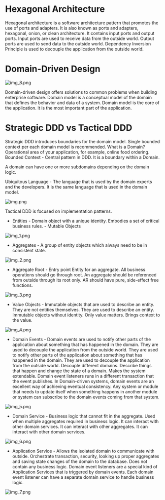 
# Hexagonal Architecture
Hexagonal architecture is a software architecture pattern that promotes the use of ports and adapters. It is also known as ports and adapters, hexagonal, onion, or clean architecture.
It contains input ports and output ports. 
Input ports are used to receive data from the outside world. Output ports are used to send data to the outside world.
Dependency Inversion Principle is used to decouple the application from the outside world.

# Domain-Driven Design

![img_8.png](images/img_8.png)

Domain-driven design offers solutions to common problems when building enterprise software. 
Domain model is a conceptual model of the domain that defines the behavior and data of a system.
Domain model is the core of the application. It is the most important part of the application.


# Strategic DDD vs Tactical DDD
Strategic DDD introduces boundaries for the domain model. Single bounded context per each domain model is recommended.
What is a Domain? Operational area of your application, for example, online food ordering. 
Bounded Context - Central pattern in DDD. It is a boundary within a Domain.

A domain can have one or more subdomains depending on the domain logic.

Ubiquitous Language - The language that is used by the domain experts and the developers. It is the same language that is used in the domain model.

![img.png](images/img.png)

Tactical DDD is focused on implementation patterns.

* Entities - Domain object with a unique identity. Embodies a set of critical business rules. - Mutable Objects

![img_1.png](images/img_1.png)

* Aggregates - A group of entity objects which always need to be in consistent state.

![img_2.png](images/img_2.png)

* Aggregate Root - Entry point Entity for an aggregate. All business operations should go through root.
An aggregate should be referenced from outside through its root only. AR should have pure, side-effect free functions.

![img_3.png](images/img_3.png)

* Value Objects - Immutable objects that are used to describe an entity. They are not entities themselves. They are used to describe an entity.  Immutable objects without identity. Only value matters. Brings context to the value.

![img_4.png](images/img_4.png)

* Domain Events - Domain events are used to notify other parts of the application about something that has happened in the domain. They are used to decouple the application from the outside world. They are used to notify other parts of the application about something that has happened in the domain. They are used to decouple the application from the outside world.
Decouple different domains. Describe things that happen and change the state of a domain. Makes the system extendable.
Domain event listeners runs in a different transaction that the event publishes. In Domain-driven systems, domain events
are an excellent way of achieving eventual consistency. Any system or module that needs to update itself when something happens in another module or system
can subscribe to the domain events coming from that system.

![img_5.png](images/img_5.png)

* Domain Service - Business logic that cannot fit in the aggregate. Used when multiple aggregates required in business logic. It can interact with other domain services. It can interact with other aggregates. It can interact with other domain services. 

![img_6.png](images/img_6.png)

* Application Service - Allows the isolated domain to communicate with outside. Orchestrate transaction, security, looking up proper
aggregates and saving state changes of the domain to the database. Does not contain any business logic. Domain event listeners are a special
kind of Application Services that is triggered by domain events. Each domain event listener can have a separate domain service to handle business logic.

![img_7.png](images/img_7.png)